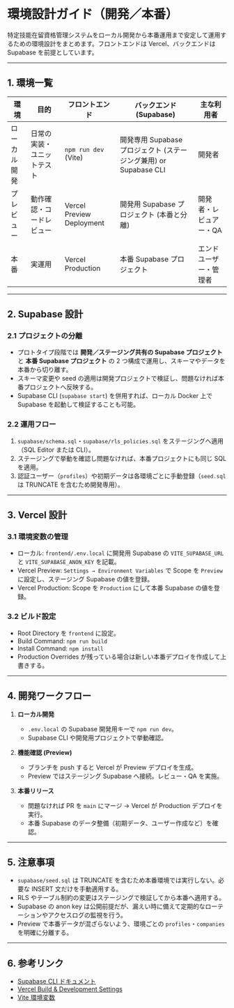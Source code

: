 # 環境設計ガイド（開発／本番）

特定技能在留資格管理システムをローカル開発から本番運用まで安定して運用するための環境設計をまとめます。フロントエンドは Vercel、バックエンドは Supabase を前提としています。

---

## 1. 環境一覧

| 環境 | 目的 | フロントエンド | バックエンド (Supabase) | 主な利用者 |
| --- | --- | --- | --- | --- |
| ローカル開発 | 日常の実装・ユニットテスト | `npm run dev` (Vite) | 開発専用 Supabase プロジェクト (ステージング兼用) or Supabase CLI | 開発者 |
| プレビュー | 動作確認・コードレビュー | Vercel Preview Deployment | 開発用 Supabase プロジェクト (本番と分離) | 開発者・レビュアー・QA |
| 本番 | 実運用 | Vercel Production | 本番 Supabase プロジェクト | エンドユーザー・管理者 |

---

## 2. Supabase 設計

### 2.1 プロジェクトの分離
- プロトタイプ段階では **開発／ステージング共有の Supabase プロジェクト** と **本番 Supabase プロジェクト** の 2 つ構成で運用し、スキーマやデータを本番から切り離す。
- スキーマ変更や seed の適用は開発プロジェクトで検証し、問題なければ本番プロジェクトへ反映する。
- Supabase CLI (`supabase start`) を併用すれば、ローカル Docker 上で Supabase を起動して検証することも可能。

### 2.2 運用フロー
1. `supabase/schema.sql`・`supabase/rls_policies.sql` をステージングへ適用（SQL Editor または CLI）。
2. ステージングで挙動を確認し問題なければ、本番プロジェクトにも同じ SQL を適用。
3. 認証ユーザー（`profiles`）や初期データは各環境ごとに手動登録（`seed.sql` は TRUNCATE を含むため開発専用）。

---

## 3. Vercel 設計

### 3.1 環境変数の管理
- ローカル: `frontend/.env.local` に開発用 Supabase の `VITE_SUPABASE_URL` と `VITE_SUPABASE_ANON_KEY` を記載。
- Vercel Preview: `Settings → Environment Variables` で Scope を `Preview` に設定し、ステージング Supabase の値を登録。
- Vercel Production: Scope を `Production` にして本番 Supabase の値を登録。

### 3.2 ビルド設定
- Root Directory を `frontend` に設定。
- Build Command: `npm run build`
- Install Command: `npm install`
- Production Overrides が残っている場合は新しい本番デプロイを作成して上書きする。

---

## 4. 開発ワークフロー

1. **ローカル開発**  
   - `.env.local` の Supabase 開発用キーで `npm run dev`。
   - Supabase CLI や開発用プロジェクトで挙動確認。

2. **機能確認 (Preview)**  
   - ブランチを push すると Vercel が Preview デプロイを生成。
   - Preview ではステージング Supabase へ接続。レビュー・QA を実施。

3. **本番リリース**  
   - 問題なければ PR を `main` にマージ → Vercel が Production デプロイを実行。
   - 本番 Supabase のデータ整備（初期データ、ユーザー作成など）を確認。

---

## 5. 注意事項

- `supabase/seed.sql` は TRUNCATE を含むため本番環境では実行しない。必要な INSERT 文だけを手動適用する。
- RLS やテーブル制約の変更はステージングで検証してから本番へ適用する。
- Supabase の anon key は公開前提だが、漏えい時に備えて定期的なローテーションやアクセスログの監視を行う。
- Preview で本番データが混ざらないよう、環境ごとの `profiles`・`companies` を明確に分離する。

---

## 6. 参考リンク

- [Supabase CLI ドキュメント](https://supabase.com/docs/guides/cli)
- [Vercel Build & Development Settings](https://vercel.com/docs/deployments/configure-a-build)
- [Vite 環境変数](https://vitejs.dev/guide/env-and-mode.html)
